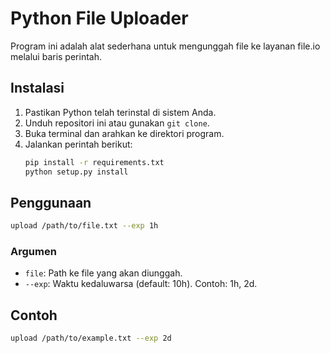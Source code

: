 # Python File Uploader

Program ini adalah alat sederhana untuk mengunggah file ke layanan file.io melalui baris perintah.

## Instalasi
1. Pastikan Python telah terinstal di sistem Anda.
2. Unduh repositori ini atau gunakan `git clone`.
3. Buka terminal dan arahkan ke direktori program.
4. Jalankan perintah berikut:
   ```bash
   pip install -r requirements.txt
   python setup.py install
   ```

## Penggunaan
```bash
upload /path/to/file.txt --exp 1h
```

### Argumen
- `file`: Path ke file yang akan diunggah.
- `--exp`: Waktu kedaluwarsa (default: 10h). Contoh: 1h, 2d.

## Contoh
```bash
upload /path/to/example.txt --exp 2d
```
